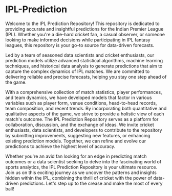 # IPL-Prediction
Welcome to the IPL Prediction Repository! This repository is dedicated to providing accurate and insightful predictions for the Indian Premier League (IPL). Whether you're a die-hard cricket fan, a casual observer, or someone looking to make informed decisions while participating in IPL fantasy leagues, this repository is your go-to source for data-driven forecasts.

Led by a team of seasoned data scientists and cricket enthusiasts, our prediction models utilize advanced statistical algorithms, machine learning techniques, and historical data analysis to generate predictions that aim to capture the complex dynamics of IPL matches. We are committed to delivering reliable and precise forecasts, helping you stay one step ahead of the game.

With a comprehensive collection of match statistics, player performances, and team dynamics, we have developed models that factor in various variables such as player form, venue conditions, head-to-head records, team composition, and recent trends. By incorporating both quantitative and qualitative aspects of the game, we strive to provide a holistic view of each match's outcome.
The IPL Prediction Repository serves as a platform for collaboration, discussion, and the exchange of ideas. We invite cricket enthusiasts, data scientists, and developers to contribute to the repository by submitting improvements, suggesting new features, or enhancing existing prediction models. Together, we can refine and evolve our predictions to achieve the highest level of accuracy.

Whether you're an avid fan looking for an edge in predicting match outcomes or a data scientist seeking to delve into the fascinating world of sports analytics, the IPL Prediction Repository is your ultimate resource. Join us on this exciting journey as we uncover the patterns and insights hidden within the IPL, combining the thrill of cricket with the power of data-driven predictions. Let's step up to the crease and make the most of every ball!
